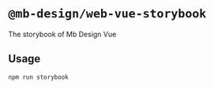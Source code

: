 # `@mb-design/web-vue-storybook`

The storybook of Mb Design Vue

## Usage

```
npm run storybook
```
